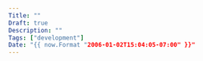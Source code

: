 ```yaml
---
Title: ""
Draft: true
Description: ""
Tags: ["development"]
Date: "{{ now.Format "2006-01-02T15:04:05-07:00" }}"
---
```


<!--more-->
